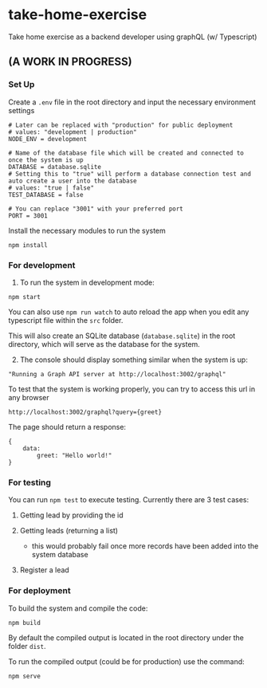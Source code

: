 # take-home-exercise
Take home exercise as a backend developer using graphQL (w/ Typescript)

## (A WORK IN PROGRESS)

### Set Up
Create a `.env` file in the root directory and input the necessary environment settings
```
# Later can be replaced with "production" for public deployment
# values: "development | production"
NODE_ENV = development

# Name of the database file which will be created and connected to once the system is up
DATABASE = database.sqlite
# Setting this to "true" will perform a database connection test and auto create a user into the database
# values: "true | false"
TEST_DATABASE = false

# You can replace "3001" with your preferred port
PORT = 3001  
```

Install the necessary modules to run the system
```
npm install
```

### For development

1. To run the system in development mode:
```
npm start
```
You can also use `npm run watch` to auto reload the app when you edit any typescript file within the `src` folder.

This will also create an SQLite database (`database.sqlite`) in the root directory, which will serve as the database for the system.

2. The console should display something similar when the system is up:
```
"Running a Graph API server at http://localhost:3002/graphql"
```

To test that the system is working properly, you can try to access this url in any browser
```
http://localhost:3002/graphql?query={greet}
```

The page should return a response:
```
{
    data:
        greet: "Hello world!" 
}
```

### For testing

You can run `npm test` to execute testing.
Currently there are 3 test cases:

1. Getting lead by providing the id

2. Getting leads (returning a list)
    - this would probably fail once more records have been added into the system database

3. Register a lead

### For deployment

To build the system and compile the code:
```
npm build
```
By default the compiled output is located in the root directory under the folder `dist`.

To run the compiled output (could be for production) use the command:
```
npm serve
```
